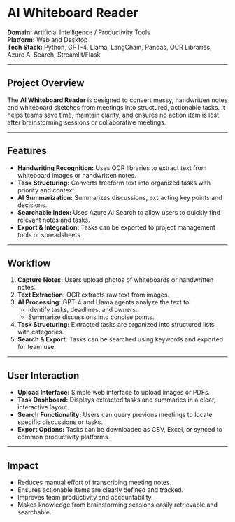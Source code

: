 # AI Whiteboard Reader

**Domain:** Artificial Intelligence / Productivity Tools  
**Platform:** Web and Desktop  
**Tech Stack:** Python, GPT-4, Llama, LangChain, Pandas, OCR Libraries, Azure AI Search, Streamlit/Flask  

---

## Project Overview

The **AI Whiteboard Reader** is designed to convert messy, handwritten notes and whiteboard sketches from meetings into structured, actionable tasks. It helps teams save time, maintain clarity, and ensures no action item is lost after brainstorming sessions or collaborative meetings.

---

## Features

- **Handwriting Recognition:** Uses OCR libraries to extract text from whiteboard images or handwritten notes.
- **Task Structuring:** Converts freeform text into organized tasks with priority and context.
- **AI Summarization:** Summarizes discussions, extracting key points and decisions.
- **Searchable Index:** Uses Azure AI Search to allow users to quickly find relevant notes and tasks.
- **Export & Integration:** Tasks can be exported to project management tools or spreadsheets.

---

## Workflow

1. **Capture Notes:** Users upload photos of whiteboards or handwritten notes.
2. **Text Extraction:** OCR extracts raw text from images.
3. **AI Processing:** GPT-4 and Llama agents analyze the text to:
   - Identify tasks, deadlines, and owners.
   - Summarize discussions into concise points.
4. **Task Structuring:** Extracted tasks are organized into structured lists with categories.
5. **Search & Export:** Tasks can be searched using keywords and exported for team use.

---

## User Interaction

- **Upload Interface:** Simple web interface to upload images or PDFs.
- **Task Dashboard:** Displays extracted tasks and summaries in a clear, interactive layout.
- **Search Functionality:** Users can query previous meetings to locate specific discussions or tasks.
- **Export Options:** Tasks can be downloaded as CSV, Excel, or synced to common productivity platforms.

---

## Impact

- Reduces manual effort of transcribing meeting notes.
- Ensures actionable items are clearly defined and tracked.
- Improves team productivity and accountability.
- Makes knowledge from brainstorming sessions easily retrievable and searchable.